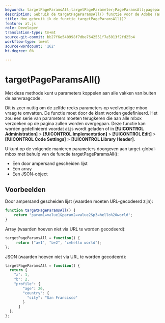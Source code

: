 ```yaml
---
keywords: targetPageParamsAll;targetPageParameter;PageParamsAll;pageparamsall;page params;page parameters;at.js;function;function
description: Gebruik de targetPageParamsAll() functie voor de Adobe Target at.js JavaScript bibliotheek om parameters aan alle dozen van buiten de verzoekcode vast te maken.
title: Hoe gebruik ik de functie targetPageParamsAll()?
feature: at.js
role: Developer
translation-type: tm+mt
source-git-commit: bb27f6e540998f7dbe7642551f7a5013f2fd25b4
workflow-type: tm+mt
source-wordcount: '162'
ht-degree: 0%

---
```



# targetPageParamsAll()

Met deze methode kunt u parameters koppelen aan alle vakken van buiten de aanvraagcode.

Dit is zeer nuttig om de zelfde reeks parameters op veelvoudige mbox vraag te omvatten. De functie moet door de klant worden gedefinieerd. Het zou een serie van parameters moeten terugkeren die aan alle mbox verzoeken op de pagina zullen worden overgegaan. Deze functie kan worden gedefinieerd voordat at.js wordt geladen of in **[!UICONTROL Administration]** > **[!UICONTROL Implementation]** > **[!UICONTROL Edit]** > **[!UICONTROL Code Settings]** > **[!UICONTROL Library Header]**.

U kunt op de volgende manieren parameters doorgeven aan target-global-mbox met behulp van de functie targetPageParamsAll():

* Een door ampersand gescheiden lijst
* Een array
* Een JSON-object

## Voorbeelden

Door ampersand gescheiden lijst (waarden moeten URL-gecodeerd zijn):

```javascript
function targetPageParamsAll() { 
    return "param1=value1&param2=value2&p3=hello%20world"; 
}
```

Array (waarden hoeven niet via URL te worden gecodeerd):

```javascript
targetPageParamsAll = function() { 
     return ["a=1", "b=2", "c=hello world"]; 
};
```

JSON (waarden hoeven niet via URL te worden gecodeerd):

```javascript
targetPageParamsAll = function() { 
  return { 
    "a": 1, 
    "b": 2, 
    "profile": { 
        "age": 26, 
        "country": { 
          "city": "San Francisco" 
        } 
      } 
  }; 
};
```

